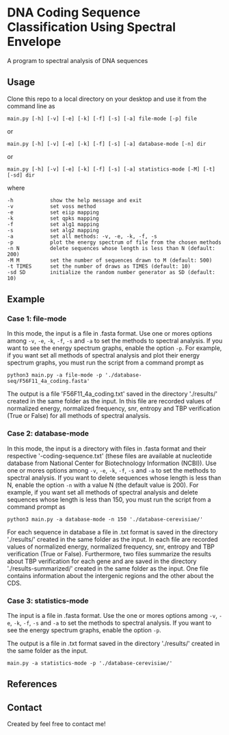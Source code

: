 # DNA Coding Sequence Classification Using Spectral Envelope
A program to spectral analysis of DNA sequences

## Usage
Clone this repo to a local directory on your desktop and use it from the command line as

`main.py [-h] [-v] [-e] [-k] [-f] [-s] [-a] file-mode [-p] file`

or 

`main.py [-h] [-v] [-e] [-k] [-f] [-s] [-a] database-mode [-n] dir`

or

`main.py [-h] [-v] [-e] [-k] [-f] [-s] [-a] statistics-mode [-M] [-t] [-sd] dir`

where

```
-h            show the help message and exit
-v            set voss method
-e            set eiip mapping
-k            set qpks mapping
-f            set alg1 mapping
-s            set alg2 mapping
-a            set all methods: -v, -e, -k, -f, -s
-p            plot the energy spectrum of file from the chosen methods
-n N          delete sequences whose length is less than N (default: 200)
-M M          set the number of sequences drawn to M (default: 500)
-t TIMES      set the number of draws as TIMES (default: 10)
-sd SD        initialize the random number generator as SD (default: 10)
```
## Example

### Case 1: file-mode
In this mode, the input is a file in .fasta format. Use one or mores options among `-v`, `-e`, `-k`, `-f`, `-s` and `-a` to set the methods to spectral analysis. If you want to see the energy spectrum graphs, enable the option `-p`. For example, if you want set all methods of spectral analysis and plot their energy spectrum graphs, you must run the script from a command prompt as

`python3 main.py -a file-mode -p './database-seq/F56F11_4a_coding.fasta'`

The output is a file 'F56F11_4a_coding.txt' saved in the directory './results/' created in the same folder as the input. In this file are recorded values of normalized energy, normalized frequency, snr, entropy and TBP verification (True or False) for all methods of spectral analysis.

### Case 2: database-mode
In this mode, the input is a directory with files in .fasta format and their respective '-coding-sequence.txt' (these files are available at nucleotide database from National Center for Biotechnology Information (NCBI)). Use one or mores options among `-v`, `-e`, `-k`, `-f`, `-s` and `-a` to set the methods to spectral analysis. If you want to delete sequences whose length is less than N, enable the option `-n` with a value N (the default value is 200). For example, if you want set all methods of spectral analysis and delete sequences whose length is less than 150, you must run the script from a command prompt as

`python3 main.py -a database-mode -n 150 './database-cerevisiae/'`

For each sequence in database a file in .txt format is saved in the directory './results/' created in the same folder as the input. In each file are recorded values of normalized energy, normalized frequency, snr, entropy and TBP verification (True or False). Furthermore, two files summarize the results about TBP verification for each gene and are saved in the directory './results-summarized/' created in the same folder as the input. One file contains information about the intergenic regions and the other about the CDS.



### Case 3: statistics-mode
The input is a file in .fasta format. Use the one or mores options among `-v`, `-e`, `-k`, `-f`, `-s` and `-a` to set the methods to spectral analysis. If you want to see the energy spectrum graphs, enable the option `-p`.

The output is a file in .txt format saved in the directory './results/' created in the same folder as the input.

`main.py -a statistics-mode -p './database-cerevisiae/'`

## References
## Contact
Created by  feel free to contact me!

